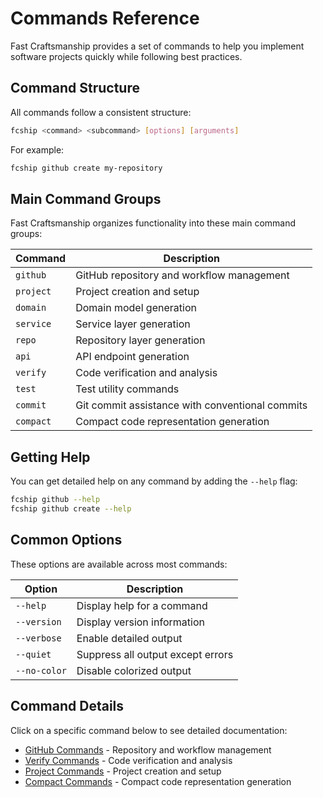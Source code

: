 # Commands Reference

Fast Craftsmanship provides a set of commands to help you implement software projects quickly while following best practices.

## Command Structure

All commands follow a consistent structure:

```bash
fcship <command> <subcommand> [options] [arguments]
```

For example:

```bash
fcship github create my-repository
```

## Main Command Groups

Fast Craftsmanship organizes functionality into these main command groups:

| Command | Description |
| ------- | ----------- |
| `github` | GitHub repository and workflow management |
| `project` | Project creation and setup |
| `domain` | Domain model generation |
| `service` | Service layer generation |
| `repo` | Repository layer generation |
| `api` | API endpoint generation |
| `verify` | Code verification and analysis |
| `test` | Test utility commands |
| `commit` | Git commit assistance with conventional commits |
| `compact` | Compact code representation generation |

## Getting Help

You can get detailed help on any command by adding the `--help` flag:

```bash
fcship github --help
fcship github create --help
```

## Common Options

These options are available across most commands:

| Option | Description |
| ------ | ----------- |
| `--help` | Display help for a command |
| `--version` | Display version information |
| `--verbose` | Enable detailed output |
| `--quiet` | Suppress all output except errors |
| `--no-color` | Disable colorized output |

## Command Details

Click on a specific command below to see detailed documentation:

- [GitHub Commands](github.md) - Repository and workflow management
- [Verify Commands](verify.md) - Code verification and analysis  
- [Project Commands](project.md) - Project creation and setup
- [Compact Commands](compact.md) - Compact code representation generation